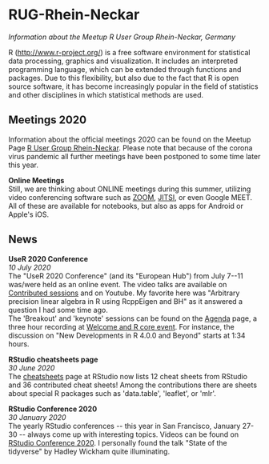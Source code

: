 # RUG-Rhein-Neckar

*Information about the Meetup R User Group Rhein-Neckar, Germany*

R (<http://www.r-project.org/>) is a free software environment for statistical data processing, graphics and visualization. It includes an interpreted programming language, which can be extended through functions and packages. Due to this flexibility, but also due to the fact that R is open source software, it has become increasingly popular in the field of statistics and other disciplines in which statistical methods are used.


## Meetings 2020

Information about the official meetings 2020 can be found on the Meetup Page [R User Group Rhein-Neckar](https://www.meetup.com/R-User-Group-Rhein-Neckar/). Please note that because of the corona virus pandemic all further meetings have been postponed to some time later this year.

**Online Meetings**  
Still, we are thinking about ONLINE meetings during this summer, utilizing video conferencing software such as [ZOOM](https://zoom.us/), [JITSI](https://jitsi.org/), or even Google MEET. All of these are available for notebooks, but also as apps for Android or Apple's iOS.


## News

**UseR 2020 Conference**  
_10 July 2020_  
The "UseR 2020 Conference" (and its "European Hub") from July 7--11 was/were held as an online event. The video talks are available on [Contributed sessions](https://user2020.r-project.org/program/contributed/) and on Youtube. My favorite here was "Arbitrary precision linear algebra in R using RcppEigen and BH" as it answered a question I had some time ago.  
The 'Breakout' and 'keynote' sessions can be found on the [Agenda](https://user2020.r-project.org/program/agenda/) page, a three hour recording at [Welcome and R core event](https://www.youtube.com/watch?v=X_eDHNVceCU&feature=youtu.be). For instance, the discussion on "New Developments in R 4.0.0 and Beyond" starts at 1:34 hours.

**RStudio cheatsheets page**  
_30 June 2020_  
The [cheatsheets](https://rstudio.com/resources/cheatsheets/) page at RStudio now lists 12 cheat sheets from RStudio and 36 contributed cheat sheets! Among the contributions there are sheets about special R packages such as 'data.table', 'leaflet', or 'mlr'.

**RStudio Conference 2020**  
_30 January 2020_  
The yearly RStudio conferences -- this year in San Francisco, January 27-30  -- always come up with interesting topics. Videos can be found on [RStudio Conference 2020](https://resources.rstudio.com/rstudio-conf-2020). I personally found the talk "State of the tidyverse" by Hadley Wickham quite illuminating.

